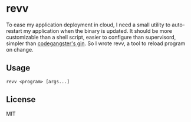 # revv

To ease my application deployment in cloud, I need a small utility to auto-restart
my application when the binary is updated. It should be more customizable than a
shell script, easier to configure than supervisord, simpler than
[codegangster's gin](https://github.com/codegangsta/gin). So I wrote revv, a tool
to reload program on change.

## Usage

    revv <program> [args...]

## License

MIT